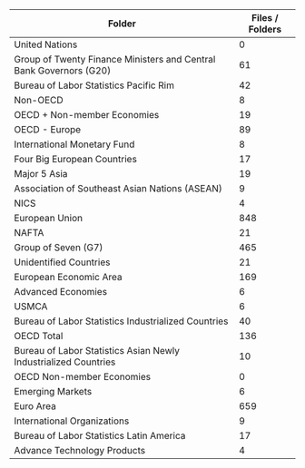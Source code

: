 | Folder                                                             |   Files / Folders |
|--------------------------------------------------------------------|-------------------|
| United Nations                                                     |                 0 |
| Group of Twenty Finance Ministers and Central Bank Governors (G20) |                61 |
| Bureau of Labor Statistics Pacific Rim                             |                42 |
| Non-OECD                                                           |                 8 |
| OECD + Non-member Economies                                        |                19 |
| OECD - Europe                                                      |                89 |
| International Monetary Fund                                        |                 8 |
| Four Big European Countries                                        |                17 |
| Major 5 Asia                                                       |                19 |
| Association of Southeast Asian Nations (ASEAN)                     |                 9 |
| NICS                                                               |                 4 |
| European Union                                                     |               848 |
| NAFTA                                                              |                21 |
| Group of Seven (G7)                                                |               465 |
| Unidentified Countries                                             |                21 |
| European Economic Area                                             |               169 |
| Advanced Economies                                                 |                 6 |
| USMCA                                                              |                 6 |
| Bureau of Labor Statistics Industrialized Countries                |                40 |
| OECD Total                                                         |               136 |
| Bureau of Labor Statistics Asian Newly Industrialized Countries    |                10 |
| OECD Non-member Economies                                          |                 0 |
| Emerging Markets                                                   |                 6 |
| Euro Area                                                          |               659 |
| International Organizations                                        |                 9 |
| Bureau of Labor Statistics Latin America                           |                17 |
| Advance Technology Products                                        |                 4 |